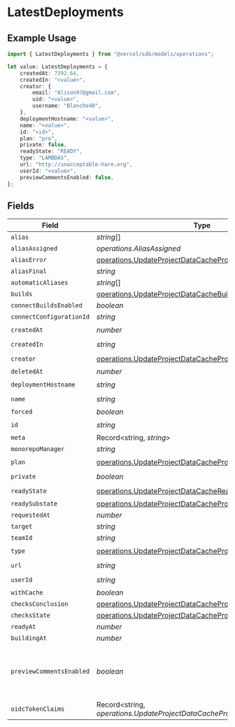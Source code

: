 # LatestDeployments

## Example Usage

```typescript
import { LatestDeployments } from "@vercel/sdk/models/operations";

let value: LatestDeployments = {
    createdAt: 7392.64,
    createdIn: "<value>",
    creator: {
        email: "Alison97@gmail.com",
        uid: "<value>",
        username: "Blanche48",
    },
    deploymentHostname: "<value>",
    name: "<value>",
    id: "<id>",
    plan: "pro",
    private: false,
    readyState: "READY",
    type: "LAMBDAS",
    url: "http://unacceptable-hare.org",
    userId: "<value>",
    previewCommentsEnabled: false,
};
```

## Fields

| Field                                                                                                                                  | Type                                                                                                                                   | Required                                                                                                                               | Description                                                                                                                            | Example                                                                                                                                |
| -------------------------------------------------------------------------------------------------------------------------------------- | -------------------------------------------------------------------------------------------------------------------------------------- | -------------------------------------------------------------------------------------------------------------------------------------- | -------------------------------------------------------------------------------------------------------------------------------------- | -------------------------------------------------------------------------------------------------------------------------------------- |
| `alias`                                                                                                                                | *string*[]                                                                                                                             | :heavy_minus_sign:                                                                                                                     | N/A                                                                                                                                    |                                                                                                                                        |
| `aliasAssigned`                                                                                                                        | *operations.AliasAssigned*                                                                                                             | :heavy_minus_sign:                                                                                                                     | N/A                                                                                                                                    |                                                                                                                                        |
| `aliasError`                                                                                                                           | [operations.UpdateProjectDataCacheProjectsAliasError](../../models/operations/updateprojectdatacacheprojectsaliaserror.md)             | :heavy_minus_sign:                                                                                                                     | N/A                                                                                                                                    |                                                                                                                                        |
| `aliasFinal`                                                                                                                           | *string*                                                                                                                               | :heavy_minus_sign:                                                                                                                     | N/A                                                                                                                                    |                                                                                                                                        |
| `automaticAliases`                                                                                                                     | *string*[]                                                                                                                             | :heavy_minus_sign:                                                                                                                     | N/A                                                                                                                                    |                                                                                                                                        |
| `builds`                                                                                                                               | [operations.UpdateProjectDataCacheBuilds](../../models/operations/updateprojectdatacachebuilds.md)[]                                   | :heavy_minus_sign:                                                                                                                     | N/A                                                                                                                                    |                                                                                                                                        |
| `connectBuildsEnabled`                                                                                                                 | *boolean*                                                                                                                              | :heavy_minus_sign:                                                                                                                     | N/A                                                                                                                                    |                                                                                                                                        |
| `connectConfigurationId`                                                                                                               | *string*                                                                                                                               | :heavy_minus_sign:                                                                                                                     | N/A                                                                                                                                    |                                                                                                                                        |
| `createdAt`                                                                                                                            | *number*                                                                                                                               | :heavy_check_mark:                                                                                                                     | N/A                                                                                                                                    |                                                                                                                                        |
| `createdIn`                                                                                                                            | *string*                                                                                                                               | :heavy_check_mark:                                                                                                                     | N/A                                                                                                                                    |                                                                                                                                        |
| `creator`                                                                                                                              | [operations.UpdateProjectDataCacheProjectsCreator](../../models/operations/updateprojectdatacacheprojectscreator.md)                   | :heavy_check_mark:                                                                                                                     | N/A                                                                                                                                    |                                                                                                                                        |
| `deletedAt`                                                                                                                            | *number*                                                                                                                               | :heavy_minus_sign:                                                                                                                     | N/A                                                                                                                                    |                                                                                                                                        |
| `deploymentHostname`                                                                                                                   | *string*                                                                                                                               | :heavy_check_mark:                                                                                                                     | N/A                                                                                                                                    |                                                                                                                                        |
| `name`                                                                                                                                 | *string*                                                                                                                               | :heavy_check_mark:                                                                                                                     | N/A                                                                                                                                    |                                                                                                                                        |
| `forced`                                                                                                                               | *boolean*                                                                                                                              | :heavy_minus_sign:                                                                                                                     | N/A                                                                                                                                    |                                                                                                                                        |
| `id`                                                                                                                                   | *string*                                                                                                                               | :heavy_check_mark:                                                                                                                     | N/A                                                                                                                                    |                                                                                                                                        |
| `meta`                                                                                                                                 | Record<string, *string*>                                                                                                               | :heavy_minus_sign:                                                                                                                     | N/A                                                                                                                                    |                                                                                                                                        |
| `monorepoManager`                                                                                                                      | *string*                                                                                                                               | :heavy_minus_sign:                                                                                                                     | N/A                                                                                                                                    |                                                                                                                                        |
| `plan`                                                                                                                                 | [operations.UpdateProjectDataCacheProjectsPlan](../../models/operations/updateprojectdatacacheprojectsplan.md)                         | :heavy_check_mark:                                                                                                                     | N/A                                                                                                                                    |                                                                                                                                        |
| `private`                                                                                                                              | *boolean*                                                                                                                              | :heavy_check_mark:                                                                                                                     | N/A                                                                                                                                    |                                                                                                                                        |
| `readyState`                                                                                                                           | [operations.UpdateProjectDataCacheReadyState](../../models/operations/updateprojectdatacachereadystate.md)                             | :heavy_check_mark:                                                                                                                     | N/A                                                                                                                                    |                                                                                                                                        |
| `readySubstate`                                                                                                                        | [operations.UpdateProjectDataCacheProjectsReadySubstate](../../models/operations/updateprojectdatacacheprojectsreadysubstate.md)       | :heavy_minus_sign:                                                                                                                     | N/A                                                                                                                                    |                                                                                                                                        |
| `requestedAt`                                                                                                                          | *number*                                                                                                                               | :heavy_minus_sign:                                                                                                                     | N/A                                                                                                                                    |                                                                                                                                        |
| `target`                                                                                                                               | *string*                                                                                                                               | :heavy_minus_sign:                                                                                                                     | N/A                                                                                                                                    |                                                                                                                                        |
| `teamId`                                                                                                                               | *string*                                                                                                                               | :heavy_minus_sign:                                                                                                                     | N/A                                                                                                                                    |                                                                                                                                        |
| `type`                                                                                                                                 | [operations.UpdateProjectDataCacheProjectsType](../../models/operations/updateprojectdatacacheprojectstype.md)                         | :heavy_check_mark:                                                                                                                     | N/A                                                                                                                                    |                                                                                                                                        |
| `url`                                                                                                                                  | *string*                                                                                                                               | :heavy_check_mark:                                                                                                                     | N/A                                                                                                                                    |                                                                                                                                        |
| `userId`                                                                                                                               | *string*                                                                                                                               | :heavy_check_mark:                                                                                                                     | N/A                                                                                                                                    |                                                                                                                                        |
| `withCache`                                                                                                                            | *boolean*                                                                                                                              | :heavy_minus_sign:                                                                                                                     | N/A                                                                                                                                    |                                                                                                                                        |
| `checksConclusion`                                                                                                                     | [operations.UpdateProjectDataCacheProjectsChecksConclusion](../../models/operations/updateprojectdatacacheprojectschecksconclusion.md) | :heavy_minus_sign:                                                                                                                     | N/A                                                                                                                                    |                                                                                                                                        |
| `checksState`                                                                                                                          | [operations.UpdateProjectDataCacheProjectsChecksState](../../models/operations/updateprojectdatacacheprojectschecksstate.md)           | :heavy_minus_sign:                                                                                                                     | N/A                                                                                                                                    |                                                                                                                                        |
| `readyAt`                                                                                                                              | *number*                                                                                                                               | :heavy_minus_sign:                                                                                                                     | N/A                                                                                                                                    |                                                                                                                                        |
| `buildingAt`                                                                                                                           | *number*                                                                                                                               | :heavy_minus_sign:                                                                                                                     | N/A                                                                                                                                    |                                                                                                                                        |
| `previewCommentsEnabled`                                                                                                               | *boolean*                                                                                                                              | :heavy_minus_sign:                                                                                                                     | Whether or not preview comments are enabled for the deployment                                                                         | false                                                                                                                                  |
| `oidcTokenClaims`                                                                                                                      | Record<string, *operations.UpdateProjectDataCacheProjectsOidcTokenClaims*>                                                             | :heavy_minus_sign:                                                                                                                     | N/A                                                                                                                                    |                                                                                                                                        |
